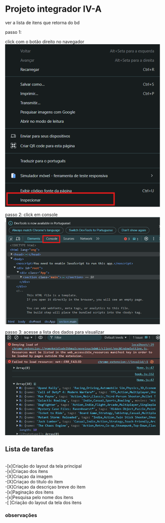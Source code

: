 # Projeto integrador IV-A

ver a lista de itens que retorna do bd

passo 1:

click com o botão direito no navegador
![alt text](<./img/Captura de tela 2024-08-06 095056.png>)

passo 2:
click em console
![alt text](<./img/Captura de tela 2024-08-06 095151.png>)

passo 3:
acesse a lista dos dados para visualizar
![alt text](<./img/Captura de tela 2024-08-06 095429.png>)

## Lista de tarefas

<br>
-[x]Criação do layout da tela principal
    <br>
    -[x]Criaçao dos itens
        <br>
        -[X]Criaçao da imagem
        <br>
        -[X]Criaçao do titulo do item
        <br>
	    -[X]Criaçao da descriçao breve do item
        <br>
	-[x]Paginação dos itens
    <br>
	-[x]Pesquisa pelo nome dos itens
    <br>
-[ ]Criação do layout da tela dos itens


### observações
